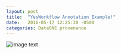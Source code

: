 ```yaml
---
layout: post
title:  "YesWorkflow Annotation Example!"
date:   2016-05-17 12:25:30 -0500
categories: DataONE provenance
---
```


![image text]({{site.baseurl}}/img/alice-yw-combined-view.jpg "YesWorkflow-annotation")
